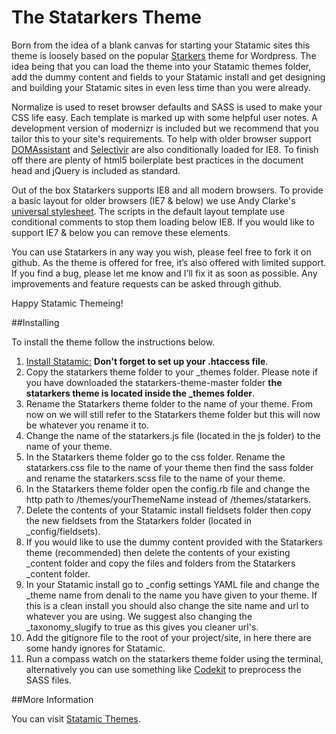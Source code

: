 # The Statarkers Theme

Born from the idea of a blank canvas for starting your Statamic sites this theme is loosely based on the popular [Starkers](http://viewportindustries.com/products/starkers/) theme for Wordpress. The idea being that you can load the theme into your Statamic themes folder, add the dummy content and fields to your Statamic install and get designing and building your Statamic sites in even less time than you were already.

Normalize is used to reset browser defaults and SASS is used to make your CSS life easy. Each template is marked up with some helpful user notes. A development version of modernizr is included but we recommend that you tailor this to your site's requirements. To help with older browser support [DOMAssistant](http://www.domassistant.com/) and [Selectivir](http://selectivizr.com/) are also conditionally loaded for IE8. To finish off there are plenty of html5 boilerplate best practices in the document head and jQuery is included as standard.

Out of the box Statarkers supports IE8 and all modern browsers. To provide a basic layout for older browsers (IE7 & below) we use Andy Clarke's [universal stylesheet](http://stuffandnonsense.co.uk/blog/about/universal_internet_explorer_6_css). The scripts in the default layout template use conditional comments to stop them loading below IE8. If you would like to support IE7 & below you can remove these elements. 

You can use Statarkers in any way you wish, please feel free to fork it on github. As the theme is offered for free, it’s also offered with limited support. If you find a bug, please let me know and I’ll fix it as soon as possible. Any improvements and feature requests can be asked through github.

Happy Statamic Themeing!

##Installing

To install the theme follow the instructions below.

1. [Install Statamic:](http://statamic.com/learn/digging-in/installing) **Don't forget to set up your .htaccess file**.
2. Copy the statarkers theme folder to your _themes folder. Please note if you have downloaded the statarkers-theme-master folder **the statarkers theme is located inside the _themes folder**.
3. Rename the Statarkers theme folder to the name of your theme. From now on we will still refer to the Statarkers theme folder but this will now be whatever you rename it to.
4. Change the name of the statarkers.js file (located in the js folder) to the name of your theme.
5. In the Statarkers theme folder go to the css folder. Rename the statarkers.css file to the name of your theme then find the sass folder and rename the statarkers.scss file to the name of your theme.
6. In the Statarkers theme folder open the config.rb file and change the http path to /themes/yourThemeName instead of /themes/statarkers.
7. Delete the contents of your Statamic install fieldsets folder then copy the new fieldsets from the Statarkers folder (located in _config/fieldsets).
8. If you would like to use the dummy content provided with the Statarkers theme (recommended) then delete the contents of your existing _content folder and copy the files and folders from the Statarkers _content folder.
9. In your Statamic install go to _config settings YAML file and change the _theme name from denali to the name you have given to your theme. If this is a clean install you should also change the site name and url to whatever you are using. We suggest also changing the _taxonomy_slugify to true as this gives you cleaner url's.
10. Add the gitignore file to the root of your project/site, in here there are some handy ignores for Statamic.
11. Run a compass watch on the statarkers theme folder using the terminal, alternatively you can use something like [Codekit](http://incident57.com/codekit/) to preprocess the SASS files.

##More Information

You can visit [Statamic Themes](http://www.statamicthem.es/themes).
